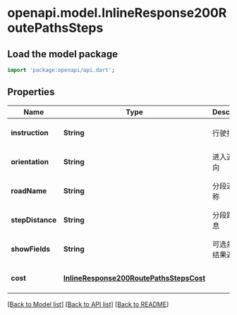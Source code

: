 # openapi.model.InlineResponse200RoutePathsSteps

## Load the model package
```dart
import 'package:openapi/api.dart';
```

## Properties
Name | Type | Description | Notes
------------ | ------------- | ------------- | -------------
**instruction** | **String** | 行驶指示 | [optional] [default to null]
**orientation** | **String** | 进入道路方向 | [optional] [default to null]
**roadName** | **String** | 分段道路名称 | [optional] [default to null]
**stepDistance** | **String** | 分段距离信息 | [optional] [default to null]
**showFields** | **String** | 可选差异化结果返回 | [optional] [default to null]
**cost** | [**InlineResponse200RoutePathsStepsCost**](InlineResponse200RoutePathsStepsCost.md) |  | [optional] [default to null]

[[Back to Model list]](../README.md#documentation-for-models) [[Back to API list]](../README.md#documentation-for-api-endpoints) [[Back to README]](../README.md)



